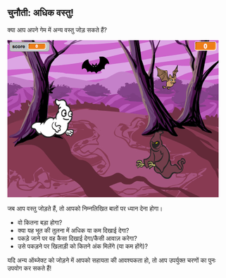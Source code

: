 ## चुनौती: अधिक वस्तु!

क्या आप अपने गेम में अन्य वस्तु जोड़ सकते हैं?

![स्क्रीनशॉट](images/ghost-final.png)

जब आप वस्तु जोड़ते हैं, तो आपको निम्नलिखित बातों पर ध्यान देना होगा।

+ वो कितना बड़ा होगा?
+ क्या यह भूत की तुलना में अधिक या कम दिखाई देगा?
+ पकड़े जाने पर वह कैसा दिखाई देगा/कैसी आवाज़ करेगा?
+ उसे पकड़ने पर खिलाड़ी को कितने अंक मिलेंगे (या कम होंगे)?

यदि अन्य ऑब्जेक्ट को जोड़ने में आपको सहायता की आवश्यकता हो, तो आप उपर्युक्त चरणों का पुनः उपयोग कर सकते हैं!